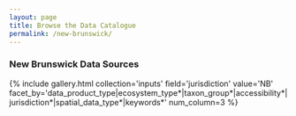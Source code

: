 ```yaml
---
layout: page
title: Browse the Data Catalogue
permalink: /new-brunswick/
---
```


### New Brunswick Data Sources

{% include gallery.html collection='inputs' field='jurisdiction' value='NB' facet_by='data_product_type|ecosystem_type*|taxon_group*|accessibility*|jurisdiction*|spatial_data_type*|keywords*' num_column=3 %}